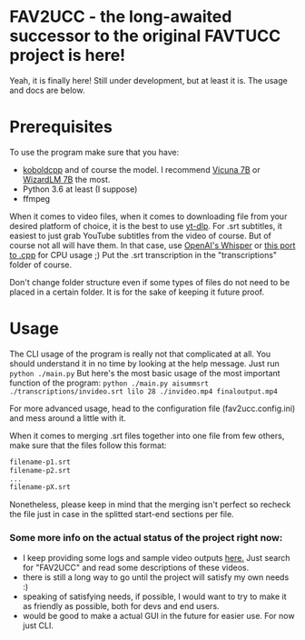 # FAV2UCC - the long-awaited successor to the original FAVTUCC project is here!
Yeah, it is finally here! Still under development, but at least it is. The usage and docs are below.

# Prerequisites
To use the program make sure that you have:
- [koboldcpp](https://github.com/LostRuins/koboldcpp) and of course the model. I recommend [Vicuna 7B](https://huggingface.co/eachadea/ggml-vicuna-7b-1.1) or [WizardLM 7B](https://huggingface.co/TheBloke/WizardLM-7B-uncensored-GGML) the most.
- Python 3.6 at least (I suppose)
- ffmpeg

When it comes to video files, when it comes to downloading file from your desired platform of choice, it is the best to use [yt-dlp](https://github.com/yt-dlp/yt-dlp).
For .srt subtitles, it easiest to just grab YouTube subtitles from the video of course. But of course not all will have them. In that case, use [OpenAI's Whisper](https://github.com/openai/whisper) or [this port to .cpp](https://github.com/ggerganov/whisper.cpp) for CPU usage ;) Put the .srt transcription in the "transcriptions" folder of course.

Don't change folder structure even if some types of files do not need to be placed in a certain folder. It is for the sake of keeping it future proof.

# Usage
The CLI usage of the program is really not that complicated at all. You should understand it in no time by looking at the help message. Just run ```python ./main.py```
But here's the most basic usage of the most important function of the program: ```python ./main.py aisummsrt ./transcriptions/invideo.srt lilo 28 ./invideo.mp4 finaloutput.mp4```

For more advanced usage, head to the configuration file (fav2ucc.config.ini) and mess around a little with it.

When it comes to merging .srt files together into one file from few others, make sure that the files follow this format:
```bash
filename-p1.srt
filename-p2.srt
...
filename-pX.srt
```
Nonetheless, please keep in mind that the merging isn't perfect so recheck the file just in case in the splitted start-end sections per file.

### Some more info on the actual status of the project right now:
- I keep providing some logs and sample video outputs [here.](https://www.youtube.com/@__Ianr__) Just search for "FAV2UCC" and read some descriptions of these videos.
- there is still a long way to go until the project will satisfy my own needs :)
- speaking of satisfying needs, if possible, I would want to try to make it as friendly as possible, both for devs and end users.
- would be good to make a actual GUI in the future for easier use. For now just CLI.

